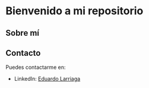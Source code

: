# Bienvenido a mi repositorio

## Sobre mí


## Contacto

Puedes contactarme en:
- LinkedIn: [Eduardo Larriaga](https://www.linkedin.com/in/tuperfil)
